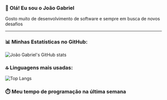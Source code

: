 ### 👋 Olá! Eu sou o João Gabriel

Gosto muito de desenvolvimento de software e sempre em busca de novos desafios

---

### 📊 Minhas Estatísticas no GitHub:

![João Gabriel's GitHub stats](https://github-readme-stats.vercel.app/api?username=Joao-Gabriel-G-Costa&show_icons=true&theme=tokyonight&include_all_commits=true&count_private=true)

### 🔝 Linguagens mais usadas:

![Top Langs](https://github-readme-stats.vercel.app/api/top-langs/?username=Joao-Gabriel-G-Costa&layout=compact&theme=tokyonight)

### ⏱️ Meu tempo de programação na última semana

<!--START_SECTION:waka-->
<!--END_SECTION:waka-->

